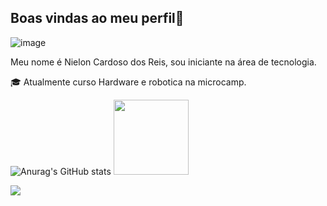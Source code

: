 ## Boas vindas ao meu perfil💫
![image](https://github.com/nieloncardoso/nieloncardoso/assets/168858197/1e6b915e-8a68-417d-a72f-d54c478ab22b)

 Meu nome é Nielon Cardoso dos Reis, sou iniciante na área de tecnologia.

🎓 Atualmente curso Hardware e robotica na microcamp.


![Anurag's GitHub stats](https://github-readme-stats.vercel.app/api?username=nieloncardoso&show_icons=true&theme=transparent)
<img src="https://github-readme-stats.vercel.app/api/top-langs/?username=nieloncardoso&amp;layout=compact&amp;langs_count=7&amp;theme=dracula" style="max-width: 100%;" height="120em">

<div> 

  
  <a href = "mailto:nieloncardosodosreis7@gmail.com.br"><img src="https://img.shields.io/badge/-Gmail-%23333?style=for-the-badge&logo=gmail&logoColor=white" target="_blank"></a>
 
  
</div>
